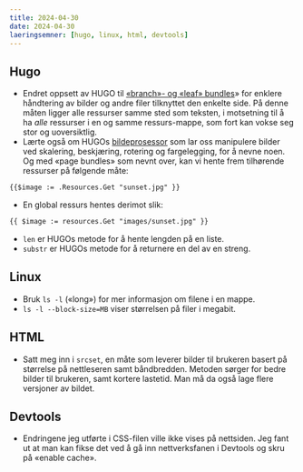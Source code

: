 ```yaml
---
title: 2024-04-30
date: 2024-04-30
laeringsemner: [hugo, linux, html, devtools]
---
```


## Hugo
* Endret oppsett av HUGO til [«branch»- og «leaf» bundles](https://gohugo.io/content-management/page-bundles/ "Hugo page and leaf bundles")» for enklere håndtering av bilder og andre filer tilknyttet den enkelte side. På denne måten ligger alle ressurser samme sted som teksten, i motsetning til å ha _alle_ ressurser i en og samme ressurs-mappe, som fort kan vokse seg stor og uoversiktlig.
* Lærte også om HUGOs [bildeprosessor](https://gohugo.io/content-management/image-processing/ "Hugos Image Processing") som lar oss manipulere bilder ved skalering, beskjæring, rotering og fargelegging, for å nevne noen. Og med «page bundles» som nevnt over, kan vi hente frem tilhørende ressurser på følgende måte:
```html
{{$image := .Resources.Get "sunset.jpg" }}
```
* En global ressurs hentes derimot slik:
```md
{{ $image := resources.Get "images/sunset.jpg" }}
```
* `len` er HUGOs metode for å hente lengden på en liste.
* `substr` er HUGOs metode for å returnere en del av en streng.

## Linux
* Bruk `ls -l` («long») for mer informasjon om filene i en mappe.
* `ls -l --block-size=MB` viser størrelsen på filer i megabit.

## HTML
* Satt meg inn i `srcset`, en  måte som leverer bilder til brukeren basert på størrelse på nettleseren samt båndbredden. Metoden sørger for bedre bilder til brukeren, samt kortere lastetid. Man må da også lage flere versjoner av bildet.

## Devtools
* Endringene jeg utførte i CSS-filen ville ikke vises på nettsiden. Jeg fant ut at man kan fikse det ved å gå inn nettverksfanen i Devtools og skru på «enable cache».
